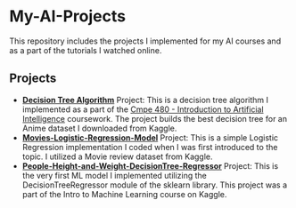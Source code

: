 # My-AI-Projects
This repository includes the projects I implemented for my AI courses and as a part of the tutorials I watched online.

## Projects
* **[Decision Tree Algorithm](Decision-Tree-Algorithm)** Project: This is a decision tree algorithm I implemented as a part of the [Cmpe 480 - Introduction to Artificial Intelligence](https://www.cmpe.boun.edu.tr/tr/courses/cmpe480) coursework. The project builds the best decision tree for an Anime dataset I downloaded from Kaggle.
* **[Movies-Logistic-Regression-Model](Movies-Logistic-Regression-Model)** Project: This is a simple Logistic Regression implementation I coded when I was first introduced to the topic. I utilized a Movie review dataset from Kaggle.
* **[People-Height-and-Weight-DecisionTree-Regressor](People-Height-and-Weight-DecisionTree-Regressor)** Project: This is the very first ML model I implemented utilizing the DecisionTreeRegressor module of the sklearn library. This project was a part of the Intro to Machine Learning course on Kaggle. 
